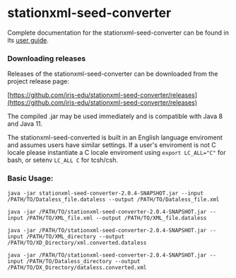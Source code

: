 # stationxml-seed-converter
Complete documentation for the stationxml-seed-converter can be found in its [user guide](https://iris-edu.github.io/stationxml-seed-converter/). 

### Downloading releases

Releases of the stationxml-seed-converter can be downloaded from the project release page:

[https://github.com/iris-edu/stationxml-seed-converter/releases](https://github.com/iris-edu/stationxml-seed-converter/releases)

The compiled .jar may be used immediately and is compatible with Java 8 and Java 11.

The stationxml-seed-converted is built in an English language enviroment and assumes users have similar settings. If a user's enviroment is not C locale please instantiate a C locale enviroment using `export LC_ALL="C"` for bash, or setenv `LC_ALL C` for tcsh/csh.

### Basic Usage:

`java -jar stationxml-seed-converter-2.0.4-SNAPSHOT.jar --input /PATH/TO/Dataless_file.dataless --output /PATH/TO/Dataless_file.xml`

`java -jar /PATH/TO/stationxml-seed-converter-2.0.4-SNAPSHOT.jar --input /PATH/TO/XML_file.xml --output /PATH/TO/XML_file.dataless`

`java -jar /PATH/TO/stationxml-seed-converter-2.0.4-SNAPSHOT.jar --input /PATH/TO/XML_directory --output /PATH/TO/XD_Directory/xml.converted.dataless`

`java -jar /PATH/TO/stationxml-seed-converter-2.0.4-SNAPSHOT.jar --input /PATH/TO/Dataless_directory --output /PATH/TO/DX_Directory/dataless.converted.xml`
